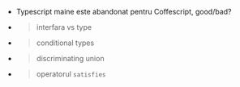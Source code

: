 * Typescript maine este abandonat pentru Coffescript, good/bad? 
* > interfara vs type
* > conditional types    
* > discriminating union
* > operatorul `satisfies`